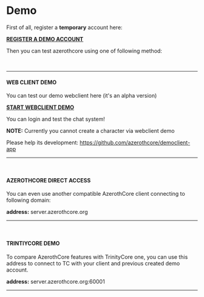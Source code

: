 # Demo

First of all, register a **temporary** account here:

**[REGISTER A DEMO ACCOUNT](http://server.azerothcore.org/demo/)**

Then you can test azerothcore using one of following method: 

<br>

---

#### WEB CLIENT DEMO

You can test our demo webclient here (it's an alpha version)

**[START WEBCLIENT DEMO](http://webclient.azerothcore.org/)**

You can login and test the chat system!

**NOTE:** Currently you cannot create a character via webclient demo

Please help its development: https://github.com/azerothcore/democlient-app

---

<br>

#### AZEROTHCORE DIRECT ACCESS

You can even use another compatible AzerothCore client connecting to following domain:

**address:** server.azerothcore.org


---

<br>

#### TRINTIYCORE DEMO

To compare AzerothCore features with TrinityCore one, you can use this address to connect to TC with your client and previous created demo account.

**address:** server.azerothcore.org:60001




---

<br>
